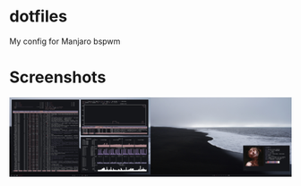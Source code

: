 # dotfiles
My config for Manjaro bspwm

# Screenshots

![screenshots](https://raw.githubusercontent.com/h4pZ/dotfiles/master/.screenshot.png)
